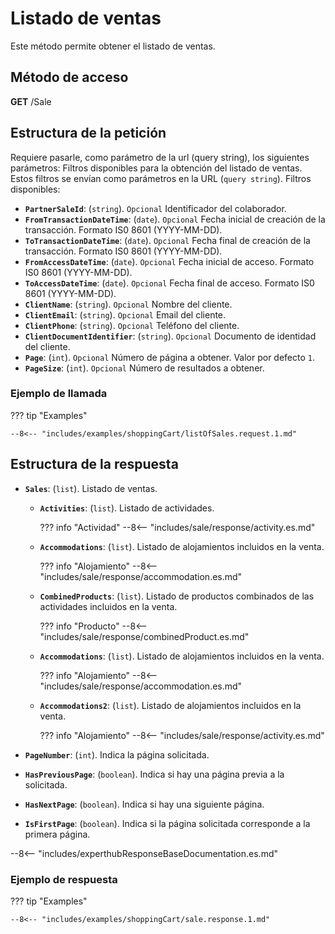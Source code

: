 # Listado de ventas

Este método permite obtener el listado de ventas.

## Método de acceso

**GET** /Sale

## Estructura de la petición

Requiere pasarle, como parámetro de la url (query string), los siguientes parámetros:
Filtros disponibles para la obtención del listado de ventas. Estos filtros se envían como parámetros en la URL (`query string`). Filtros disponibles:

- **`PartnerSaleId`**: (``string``).  ``Opcional`` Identificador del colaborador.
- **`FromTransactionDateTime`**: (``date``).  ``Opcional`` Fecha inicial de creación de la transacción. Formato IS0 8601 (YYYY-MM-DD).
- **`ToTransactionDateTime`**: (``date``).  ``Opcional`` Fecha final de creación de la transacción. Formato IS0 8601 (YYYY-MM-DD).
- **`FromAccessDateTime`**: (``date``).  ``Opcional`` Fecha inicial de acceso. Formato IS0 8601 (YYYY-MM-DD).
- **`ToAccessDateTime`**: (``date``).  ``Opcional`` Fecha final de acceso. Formato IS0 8601 (YYYY-MM-DD).
- **`ClientName`**: (``string``).  ``Opcional`` Nombre del cliente.
- **`ClientEmail`**: (``string``).  ``Opcional`` Email del cliente.
- **`ClientPhone`**: (``string``).  ``Opcional`` Teléfono del cliente.
- **`ClientDocumentIdentifier`**: (``string``).  ``Opcional`` Documento de identidad del cliente.
- **`Page`**: (``int``).  ``Opcional`` Número de página a obtener. Valor por defecto `1`.
- **`PageSize`**: (``int``).  ``Opcional`` Número de resultados a obtener.
  
### Ejemplo de llamada

??? tip "Examples"

    --8<-- "includes/examples/shoppingCart/listOfSales.request.1.md"

## Estructura de la respuesta

- **`Sales`**: (`list`). Listado de ventas.
    - **`Activities`**: (`list`). Listado de actividades.
        
        ??? info "Actividad"
            --8<-- "includes/sale/response/activity.es.md"
        
    - **`Accommodations`**: (`list`). Listado de alojamientos incluidos en la venta.

        ??? info "Alojamiento"
            --8<-- "includes/sale/response/accommodation.es.md"    
    
    - **`CombinedProducts`**: (`list`). Listado de productos combinados de las actividades incluidos en la venta.

        ??? info "Producto"
            --8<-- "includes/sale/response/combinedProduct.es.md"

    - **`Accommodations`**: (`list`). Listado de alojamientos incluidos en la venta.
        
        ??? info "Alojamiento"
            --8<-- "includes/sale/response/accommodation.es.md"

    - **`Accommodations2`**: (`list`). Listado de alojamientos incluidos en la venta.

        ??? info "Alojamiento"
            --8<-- "includes/sale/response/activity.es.md"

- **`PageNumber`**: (`int`). Indica la página solicitada.
- **`HasPreviousPage`**: (`boolean`). Indica si hay una página previa a la solicitada.
- **`HasNextPage`**: (`boolean`). Indica si hay una siguiente página.
- **`IsFirstPage`**: (`boolean`). Indica si la página solicitada corresponde a la primera página.

--8<-- "includes/experthubResponseBaseDocumentation.es.md"

### Ejemplo de respuesta

??? tip "Examples"

    --8<-- "includes/examples/shoppingCart/sale.response.1.md"
